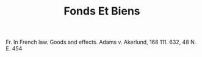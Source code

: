 ---
title: Fonds Et Biens
letter: F
permalink: "/definitions/bld-fonds-et-biens.html"
body: Fr. In French law. Goods and effects. Adams v. Akerlund, 168 111. 632, 48 N.
  E. 454
published_at: '2018-07-07'
source: Black's Law Dictionary 2nd Ed (1910)
layout: post
---